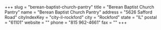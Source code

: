 +++
slug = "berean-baptist-church-pantry"
title = "Berean Baptist Church Pantry"
name = "Berean Baptist Church Pantry"
address = "5626 Safford Road"
cityIndexKey = "city-il-rockford"
city = "Rockford"
state = "IL"
postal = "61101"
website = ""
phone = "815 962-4661"
fax = ""
+++
